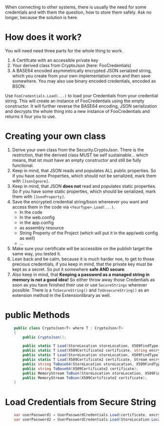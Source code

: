 When connecting to other systems, there is usually the need for some credentials and with them the question, how to store them safely.
Ask no longer, because the solution is here.

# How does it work?
You will need need three parts for the whole thing to work.

1. A Certifcate with an accessible private key
2. Your derived class from CryptoJson (here: FooCredentials)
3. A BASE64 encoded asymmetrically encrypted JSON serialzed string, which you create from your own implementation once and then save somewhere.
You may also use binary encoded credentials, encoded as BSON.

Use `FooCredentials.Load(...)` to load your Credentials from your credential string.
This will create an instance of FooCredentials using the empty constructor.
It will further reverse the BASE64 encoding, JSON serialization and decrypts the whole thing into a new instance of FooCredentials and returns it four you to use.

# Creating your own class
1) Derive your own class from the Security.CryptoJson<YourType>. 
There is the restriction, that the derived class MUST be self sustainable... which means, that ist must have an empty constructor and still be fully functional.
2) Keep in mind, that JSON reads and populates ALL public properties. So if you have some Properties, which should not be serialized, mark them with `[JsonIgnore]`.
3) Keep in mind, that JSON **does not** read and populates static properties. So if you have some static properties, which should be serialized, mark them with `[JsonProperty]`.
4) Save the encrypted credential string/bson whereever you want and access them in the code via `<YourType>.Load(...)`. 
    - In the code 
    - In the web.config
    - in the app.config
    - as assembly resource
    - String Property of the Project (which will put it in the app/web config as well)
    - ...
5) Make sure your certificate will be accessible on the publish target the same way, you tested it.
6) Lean back and be calm, because it is much harder noe, to get to those precious credentials, if you keep in mind, that the private key must be kept as a secret. So put it somewhere **safe AND secure**.
7) Also keep in mind, that **Keeping a password as a managed string in memory is not a good idea!** So either throw away those Credentials as soon as you have finished their use or use `SecureStrings` wherever possible.
There is a `ToSecureString()` and `ToUnsecureString()` as an extension method in the Extensionlibrary as well.

# public Methods
~~~csharp
    public class CryptoJson<T> where T : CryptoJson<T>
    {
        public CryptoJson();

        public static T Load(StoreLocation storeLocation, X509FindType x509FindType, object findValue, string encryptedData);
        public static T Load(X509Certificate2 certificate, string encryptedData);
        public static T Load(StoreLocation storeLocation, X509FindType x509FindType, object findValue, Stream encryptedData);
        public static T Load(X509Certificate2 certificate, Stream encryptedData);
        public string ToBase64(StoreLocation storeLocation, X509FindType x509FindType, object findValue);
        public string ToBase64(X509Certificate2 certificate);
        public MemoryStream ToBson(StoreLocation storeLocation, X509FindType x509FindType, object findValue);
        public MemoryStream ToBson(X509Certificate2 certificate);
    }
~~~
# Load Credentials from Secure String
~~~csharp
    var userPassword1 = UserPasswordCredentials.Load(certificate, encryptedData); //or  
    var userPassword2 = UserPasswordCredentials.Load(StoreLocation.LocalMachine,X509FindType.FindByThumbprint, "thumbPrintOfCert", encryptedData);
~~~
